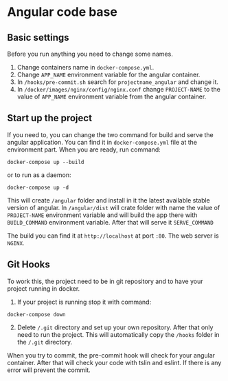 # Angular code base 

## Basic settings

Before you run anything you need to change some names.
 
  1. Change containers name in `docker-compose.yml`.
  2. Change `APP_NAME` environment variable for the angular container.
  3. In `/hooks/pre-commit.sh` search for `projectname_angular` and change it.
  4. In `/docker/images/nginx/config/nginx.conf` change `PROJECT-NAME` to the value of `APP_NAME` environment variable from the angular container.

## Start up the project

If you need to, you can change the two command for build and serve the angular application.
You can find it in `docker-compose.yml` file at the environment part.
When you are ready, run command: 
```
docker-compose up --build
```
or to run as a daemon: 
```
docker-compose up -d
```

This will create `/angular` folder and install in it the latest available stable version of angular.
In `/angular/dist` will crate folder with name the value of `PROJECT-NAME` environment variable and will build the app there with `BUILD_COMMAND` environment
 variable.
After that will serve it `SERVE_COMMAND`

The build you can find it at `http://localhost` at port `:80`. The web server is `NGINX`.

## Git Hooks

To work this, the project need to be in git repository and to have your project running in docker.
  1. If your project is running stop it with command:
  ```
  docker-compose down
  ``` 
  
  2. Delete `/.git` directory and set up your own repository.
After that only need to run the project.
This will automatically copy the `/hooks` folder in the `/.git` directory.

When you try to commit, the pre-commit hook will check for your angular container.
After that will check your code with tslin and eslint. If there is any error will prevent the commit.
